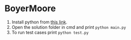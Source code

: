 # BoyerMoore

1. Install python from [this link](https://www.python.org/ftp/python/3.10.1/python-3.10.1-amd64.exe).
2. Open the solution folder in cmd and print `python main.py`
3. To run test cases print `python test.py`
